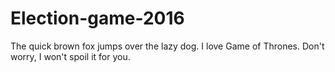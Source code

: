 # Election-game-2016
The quick brown fox jumps over the lazy dog.
I love Game of Thrones.
Don't worry, I won't spoil it for you.